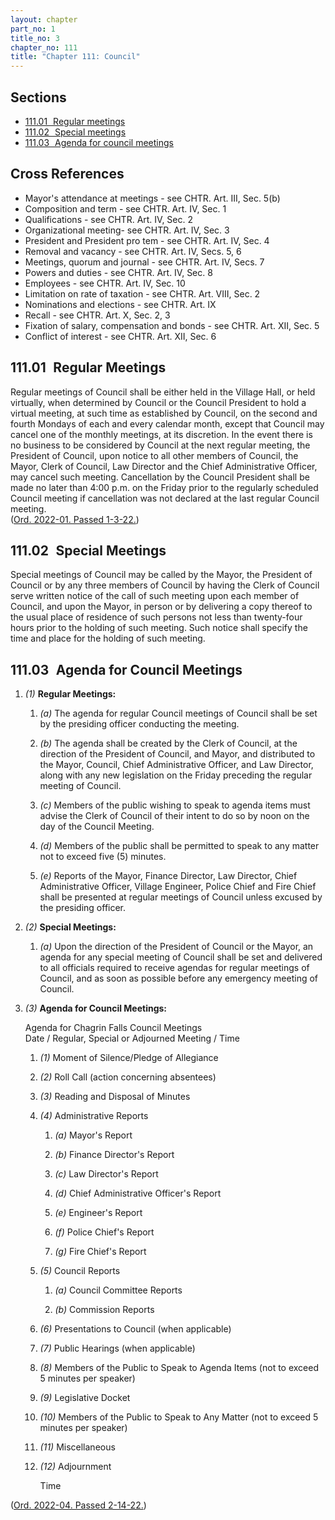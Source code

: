 ```yaml
---
layout: chapter
part_no: 1
title_no: 3
chapter_no: 111
title: "Chapter 111: Council"
---
```


## Sections

* [111.01   Regular meetings](#11101-regular-meetings)
* [111.02   Special meetings](#11102-special-meetings)
* [111.03   Agenda for council meetings](#11103-agenda-for-council-meetings)

## Cross References

* Mayor's attendance at meetings - see CHTR. Art. III, Sec. 5(b)
* Composition and term - see CHTR. Art. IV, Sec. 1
* Qualifications - see CHTR. Art. IV, Sec. 2
* Organizational meeting- see CHTR. Art. IV, Sec. 3
* President and President pro tem - see CHTR. Art. IV, Sec. 4
* Removal and vacancy - see CHTR. Art. IV, Secs. 5, 6
* Meetings, quorum and journal - see CHTR. Art. IV, Secs. 7
* Powers and duties - see CHTR. Art. IV, Sec. 8
* Employees - see CHTR. Art. IV, Sec. 10
* Limitation on rate of taxation - see CHTR. Art. VIII, Sec. 2
* Nominations and elections - see CHTR. Art. IX
* Recall - see CHTR. Art. X, Sec. 2, 3
* Fixation of salary, compensation and bonds - see CHTR. Art. XII, Sec. 5
* Conflict of interest - see CHTR. Art. XII, Sec. 6

## 111.01   Regular Meetings

Regular meetings of Council shall be either held in the Village Hall, or held
virtually, when determined by Council or the Council President to hold a virtual
meeting, at such time as established by Council, on the second and fourth
Mondays of each and every calendar month, except that Council may cancel one of
the monthly meetings, at its discretion. In the event there is no business to be
considered by Council at the next regular meeting, the President of Council,
upon notice to all other members of Council, the Mayor, Clerk of Council, Law
Director and the Chief Administrative Officer, may cancel such meeting.
Cancellation by the Council President shall be made no later than 4:00 p.m. on
the Friday prior to the regularly scheduled Council meeting if cancellation was
not declared at the last regular Council meeting.\
([Ord. 2022-01. Passed 1-3-22.][CFO 2022-01])

## 111.02   Special Meetings

Special meetings of Council may be called by the Mayor, the President of Council
or by any three members of Council by having the Clerk of Council serve written
notice of the call of such meeting upon each member of Council, and upon the
Mayor, in person or by delivering a copy thereof to the usual place of residence
of such persons not less than twenty-four hours prior to the holding of such
meeting. Such notice shall specify the time and place for the holding of such
meeting.

## 111.03   Agenda for Council Meetings

1. _(1)_ **Regular Meetings:**

    1. _(a)_ The agenda for regular Council meetings of Council shall be set by
    the presiding officer conducting the meeting.

    2. _(b)_ The agenda shall be created by the Clerk of Council, at the
    direction of the President of Council, and Mayor, and distributed to the
    Mayor, Council, Chief Administrative Officer, and Law Director, along with
    any new legislation on the Friday preceding the regular meeting of Council.

    3. _(c)_ Members of the public wishing to speak to agenda items must advise
    the Clerk of Council of their intent to do so by noon on the day of the
    Council Meeting.

    4. _(d)_ Members of the public shall be permitted to speak to any matter not
    to exceed five (5) minutes.

    5. _(e)_ Reports of the Mayor, Finance Director, Law Director, Chief
    Administrative Officer, Village Engineer, Police Chief and Fire Chief shall
    be presented at regular meetings of Council unless excused by the presiding
    officer.

2. _(2)_ **Special Meetings:**

    1. _(a)_ Upon the direction of the President of Council or the Mayor, an
    agenda for any special meeting of Council shall be set and delivered to all
    officials required to receive agendas for regular meetings of Council, and
    as soon as possible before any emergency meeting of Council.

3. _(3)_ **Agenda for Council Meetings:**

    Agenda for Chagrin Falls Council Meetings\
    Date / Regular, Special or Adjourned Meeting / Time

    1. _(1)_ Moment of Silence/Pledge of Allegiance

    2. _(2)_ Roll Call (action concerning absentees)

    3. _(3)_ Reading and Disposal of Minutes

    4. _(4)_ Administrative Reports

        1. _(a)_ Mayor's Report

        2. _(b)_ Finance Director's Report

        3. _(c)_ Law Director's Report

        4. _(d)_ Chief Administrative Officer's Report

        5. _(e)_ Engineer's Report

        6. _(f)_ Police Chief's Report

        7. _(g)_ Fire Chief's Report

    5. _(5)_ Council Reports

        1. _(a)_ Council Committee Reports

        2. _(b)_ Commission Reports

    6. _(6)_ Presentations to Council (when applicable)

    7. _(7)_ Public Hearings (when applicable)

    8. _(8)_ Members of the Public to Speak to Agenda Items (not to exceed 5
    minutes per speaker)

    9. _(9)_ Legislative Docket

    10. _(10)_ Members of the Public to Speak to Any Matter (not to exceed 5
    minutes per speaker)

    11. _(11)_ Miscellaneous

    12. _(12)_ Adjournment

        Time

([Ord. 2022-04. Passed 2-14-22.][CFO 2022-04])

[CFO 2022-01]:</ordinance-2022-01>
[CFO 2022-04]:</ordinance-2022-04>
